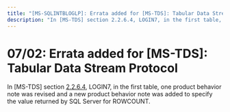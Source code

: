 ```yaml
---
title: "[MS-SQLINTBLOGLP]: Errata added for [MS-TDS]: Tabular Data Stream Protocol"
description: "In [MS-TDS] section 2.2.6.4, LOGIN7, in the first table, one product behavior note was revised and a new product behavior note was added to"
---
```


# 07/02: Errata added for [MS-TDS]: Tabular Data Stream Protocol

<p> </p>
<p>In [MS-TDS] section <span><a href="/openspecs/windows_protocols/MS-TDS/773a62b6-ee89-4c02-9e5e-344882630aac">2.2.6.4</a></span>,
LOGIN7, in the first table, one product behavior note was revised and a new
product behavior note was added to specify the value returned by SQL Server for
ROWCOUNT.</p>


                